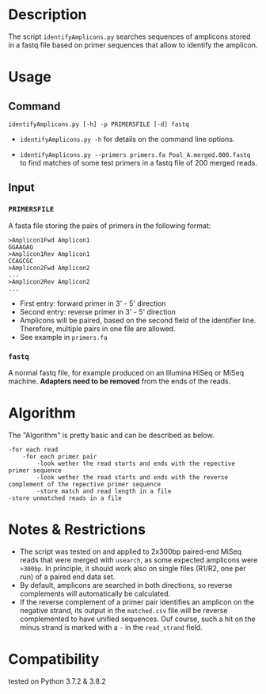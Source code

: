 # Description
The script `identifyAmplicons.py` searches sequences of amplicons stored in a fastq file based on primer sequences that allow to identify the amplicon.

# Usage

## Command

`identifyAmplicons.py [-h] -p PRIMERSFILE [-d] fastq`

* `identifyAmplicons.py -h` for details on the command line options.

* `identifyAmplicons.py --primers primers.fa Pool_A.merged.800.fastq` to find matches of some test primers in a fastq file of 200 merged reads.

## Input

### `PRIMERSFILE`
A fasta file storing the pairs of primers in the following format:

```
>Amplicon1Fwd Amplicon1
GGAAGAG
>Amplicon1Rev Amplicon1
CCAGCGC
>Amplicon2Fwd Amplicon2
...
>Amplicon2Rev Amplicon2
...
```

* First entry: forward primer in 3' - 5' direction
* Second entry: reverse primer in 3' - 5' direction
* Amplicons will be paired, based on the second field of the identifier line. Therefore, multiple pairs in one file are allowed.
* See example in `primers.fa`


### `fastq`

A normal fastq file, for example produced on an Illumina HiSeq or MiSeq machine. **Adapters need to be removed** from the ends of the reads.

# Algorithm
The "Algorithm" is pretty basic and can be described as below.
```
-for each read
	-for each primer pair
		-look wether the read starts and ends with the repective primer sequence
		-look wether the read starts and ends with the reverse complement of the repective primer sequence
		-store match and read length in a file
-store unmatched reads in a file
```

# Notes & Restrictions

* The script was tested on and applied to 2x300bp paired-end MiSeq reads that were merged with `usearch`, as some expected amplicons were `>300bp`. In principle, it should work also on single files (R1/R2, one per run) of a paired end data set.
* By default, amplicons are searched in both directions, so reverse complements will automatically be calculated.
* If the reverse complement of a primer pair identifies an amplicon on the negative strand, its output in the `matched.csv` file will be reverse complemented to have unified sequences. Ouf course, such a hit on the minus strand is marked with a `-` in the `read_strand` field.


# Compatibility
tested on Python 3.7.2 & 3.8.2
